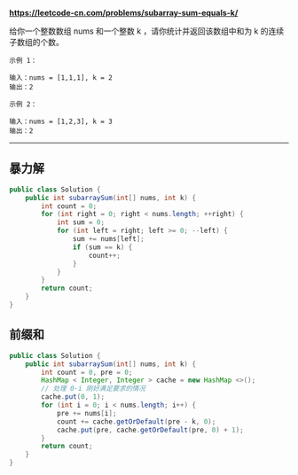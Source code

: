 **https://leetcode-cn.com/problems/subarray-sum-equals-k/**

给你一个整数数组 nums 和一个整数 k ，请你统计并返回该数组中和为 k 的连续子数组的个数。  
```
示例 1：

输入：nums = [1,1,1], k = 2
输出：2
```
```
示例 2：

输入：nums = [1,2,3], k = 3
输出：2
```

------------
## 暴力解
```java
public class Solution {
    public int subarraySum(int[] nums, int k) {
        int count = 0;
        for (int right = 0; right < nums.length; ++right) {
            int sum = 0;
            for (int left = right; left >= 0; --left) {
                sum += nums[left];
                if (sum == k) {
                    count++;
                }
            }
        }
        return count;
    }
}
```
## 前缀和
```java
public class Solution {
    public int subarraySum(int[] nums, int k) {
        int count = 0, pre = 0;
        HashMap < Integer, Integer > cache = new HashMap <>();
        // 处理 0-i 刚好满足要求的情况
        cache.put(0, 1);
        for (int i = 0; i < nums.length; i++) {
            pre += nums[i];
            count += cache.getOrDefault(pre - k, 0);
            cache.put(pre, cache.getOrDefault(pre, 0) + 1);
        }
        return count;
    }
}

```